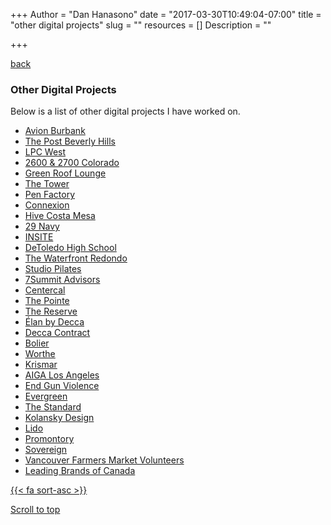 +++
Author = "Dan Hanasono"
date = "2017-03-30T10:49:04-07:00"
title = "other digital projects"
slug = ""
resources = []
Description = ""

+++
<main id="single">
	<article class="post-section">
		<a href="../" class="back-link"><i class="fa fa-long-arrow-left" aria-hidden="true"></i> back</a>
	</article>
</main>
<section id="portfolio">
	<article class="portfolio-intro">
		<h1 class="digital">Other Digital Projects</h1>
		</article>
	<article id="js-parallax-window" class="parallax-window">
		<div class="parallax-static-content">
		</div>
		<div id="js-parallax-background" class="parallax-background digital-background"></div>
	</article>
</section>
<section id="portfolio-item">
	<section id="js-fadeInElement" class="fade-in-element">
		<article class="portfolio-list">
			<p>Below is a list of other digital projects I have worked on.</p>
			<ul>
				<li>
					<a href="http://avionburbank.com" target="_blank">
						Avion Burbank
					</a>
				</li>
				<li>
					<a href="http://thepost.looking.la/#/vision" target="_blank">
						The Post Beverly Hills
					</a>
				</li>
				<li>
					<a href="http://lpcwest.com" target="_blank">
						LPC West
					</a>
				</li>
				<li>
					<a href="http://2700colorado.com/#/" target="_blank">
						2600 &amp; 2700 Colorado
					</a>
				</li>
				<li>
					<a href="http://greenrooflounge.com" target="_blank">
						Green Roof Lounge
					</a>
				</li>
				<li>
					<a href="http://www.thetowerburbank.com/" target="_blank">
						The Tower
					</a>
				</li>
				<li>
					<a href="http://penfactory.la/" target="_blank">
						Pen Factory
					</a>
				</li>
				<li>
					<a href="http://connexionburbank.com/" target="_blank">
						Connexion
					</a>
				</li>
				<li>
					<a href="http://hivecostamesa.com" target="_blank">
						Hive Costa Mesa
					</a>
				</li>
				<li>
					<a href="http://29navy.com/" target="_blank">
						29 Navy
					</a>
				</li>
				<li>
					<a href="http://insitela.net/" target="_blank">
						INSITE
					</a>
				</li>
				<li>
					<a href="http://dths.org/" target="_blank">
						DeToledo High School
					</a>
				</li>
				<li>
					<a href="http://thewaterfrontredondo.com/" target="_blank">
						The Waterfront Redondo
					</a>
				</li>
				<li>
					<a href="http://studiopilates209.com/" target="_blank">
						Studio Pilates
					</a>
				</li>
				<li>
					<a href="http://7summitadvisors.com/" target="_blank">
						7Summit Advisors
					</a>
				</li>
				<li>
					<a href="http://centercal.com/" target="_blank">
						Centercal
					</a>
				</li>
				<li>
					<a href="http://thepointeburbank.com/" target="_blank">
						The Pointe
					</a>
				</li>
				<li>
					<a href="http://www.thereservela.com/" target="_blank">
						The Reserve
					</a>
				</li>
				<li>
					<a href="http://elanbydecca.com/" target="_blank">
						Élan by Decca
					</a>
				</li>
				<li>
					<a href="http://deccacontract.com/" target="_blank">
						Decca Contract
					</a>
				</li>
				<li>
					<a href="http://bolierco.com/" target="_blank">
						Bolier
					</a>
				</li>
				<li>
					<a href="http://worthe.com" target="_blank">
						Worthe
					</a>
				</li>
				<li>
					<a href="http://krismarconstruction.com" target="_blank">
						Krismar
					</a>
				</li>
				<li>
					<a href="http://losangeles.aiga.org" target="_blank">
						AIGA Los Angeles
					</a>
				</li>
				<li>
					<a href="http://www.aiga.org/end-gun-violence/" target="_blank">
						End Gun Violence
					</a>
				</li>
				<li>
					<a href="http://bosaproperties.com/evergreen/" target="_blank">
						Evergreen
					</a>
				</li>
				<li>
					<a href="http://rentatthestandard.com" target="_blank">
						The Standard
					</a>
				</li>
				<li>
					<a href="http://www.kolansky.com" target="_blank">
						Kolansky Design
					</a>
				</li>
				<li>
					<a href="http://bosaproperties.com/lido/index.php" target="_blank">
						Lido
					</a>
				</li>
				<li>
					<a href="http://bosaproperties.com/promontory/index.php" target="_blank">
						Promontory
					</a>
				</li>
				<li>
					<a href="http://bosaproperties.com/sovereign/index.php" target="_blank">
						Sovereign
					</a>
				</li>
				<li>
					<a href="http://thevols.tumblr.com" target="_blank">
						Vancouver Farmers Market Volunteers
					</a>
				</li>
				<li>
					<a href="http://www.lbix.com" target="_blank">
						Leading Brands of Canada
					</a>
				</li>
			</ul>
			</article>
		</section>
	<div>
		<a href="#top-o-page" class="back-to-top">{{< fa sort-asc >}}
		<p>Scroll to top</p>
		</a>
	</div>
</section>
